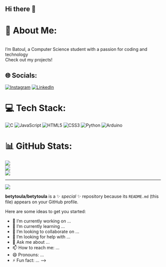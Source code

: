 ## Hi there 👋
# 💫 About Me:
<br> I’m Batoul, a Computer Science student with a passion for coding and technology<br> Check out my projects!


## 🌐 Socials:
[![Instagram](https://img.shields.io/badge/Instagram-%23E4405F.svg?logo=Instagram&logoColor=white)](https://instagram.com/https://www.instagram.com/batoulbety18/) [![LinkedIn](https://img.shields.io/badge/LinkedIn-%230077B5.svg?logo=linkedin&logoColor=white)](https://linkedin.com/in/https://www.linkedin.com/in/batoul-dib-523249325?utm_source=share&utm_campaign=share_via&utm_content=profile&utm_medium=ios_app) 

# 💻 Tech Stack:
![C](https://img.shields.io/badge/c-%2300599C.svg?style=for-the-badge&logo=c&logoColor=white) ![JavaScript](https://img.shields.io/badge/javascript-%23323330.svg?style=for-the-badge&logo=javascript&logoColor=%23F7DF1E) ![HTML5](https://img.shields.io/badge/html5-%23E34F26.svg?style=for-the-badge&logo=html5&logoColor=white) ![CSS3](https://img.shields.io/badge/css3-%231572B6.svg?style=for-the-badge&logo=css3&logoColor=white) ![Python](https://img.shields.io/badge/python-3670A0?style=for-the-badge&logo=python&logoColor=ffdd54) ![Arduino](https://img.shields.io/badge/-Arduino-00979D?style=for-the-badge&logo=Arduino&logoColor=white)
# 📊 GitHub Stats:
![](https://github-readme-stats.vercel.app/api?username=betytoula&theme=dark&hide_border=false&include_all_commits=true&count_private=true)<br/>
![](https://github-readme-streak-stats.herokuapp.com/?user=betytoula&theme=dark&hide_border=false)<br/>
![](https://github-readme-stats.vercel.app/api/top-langs/?username=betytoula&theme=dark&hide_border=false&include_all_commits=true&count_private=true&layout=compact)

---
[![](https://visitcount.itsvg.in/api?id=betytoula&icon=0&color=0)](https://visitcount.itsvg.in)

<!-- Proudly created with GPRM ( https://gprm.itsvg.in ) -->
<!--# 💫 About Me:
Hi!<br> I’m Batoul, a Computer Science student with a passion for coding and technology<br> Check out my projects!


## 🌐 Socials:
[![Instagram](https://img.shields.io/badge/Instagram-%23E4405F.svg?logo=Instagram&logoColor=white)](https://instagram.com/https://www.instagram.com/batoulbety18/) [![LinkedIn](https://img.shields.io/badge/LinkedIn-%230077B5.svg?logo=linkedin&logoColor=white)](https://linkedin.com/in/https://www.linkedin.com/in/batoul-dib-523249325?utm_source=share&utm_campaign=share_via&utm_content=profile&utm_medium=ios_app) 

# 💻 Tech Stack:
![C](https://img.shields.io/badge/c-%2300599C.svg?style=for-the-badge&logo=c&logoColor=white) ![JavaScript](https://img.shields.io/badge/javascript-%23323330.svg?style=for-the-badge&logo=javascript&logoColor=%23F7DF1E) ![HTML5](https://img.shields.io/badge/html5-%23E34F26.svg?style=for-the-badge&logo=html5&logoColor=white) ![CSS3](https://img.shields.io/badge/css3-%231572B6.svg?style=for-the-badge&logo=css3&logoColor=white) ![Python](https://img.shields.io/badge/python-3670A0?style=for-the-badge&logo=python&logoColor=ffdd54) ![Arduino](https://img.shields.io/badge/-Arduino-00979D?style=for-the-badge&logo=Arduino&logoColor=white)
# 📊 GitHub Stats:
![](https://github-readme-stats.vercel.app/api?username=betytoula&theme=dark&hide_border=false&include_all_commits=true&count_private=true)<br/>
![](https://github-readme-streak-stats.herokuapp.com/?user=betytoula&theme=dark&hide_border=false)<br/>
![](https://github-readme-stats.vercel.app/api/top-langs/?username=betytoula&theme=dark&hide_border=false&include_all_commits=true&count_private=true&layout=compact)

---
[![](https://visitcount.itsvg.in/api?id=betytoula&icon=0&color=0)](https://visitcount.itsvg.in)

<!-- Proudly created with GPRM ( https://gprm.itsvg.in ) -->
**betytoula/betytoula** is a ✨ _special_ ✨ repository because its `README.md` (this file) appears on your GitHub profile.

Here are some ideas to get you started:

- 🔭 I’m currently working on ...
- 🌱 I’m currently learning ...
- 👯 I’m looking to collaborate on ...
- 🤔 I’m looking for help with ...
- 💬 Ask me about ...
- 📫 How to reach me: ...
- 😄 Pronouns: ...
- ⚡ Fun fact: ...
-->
